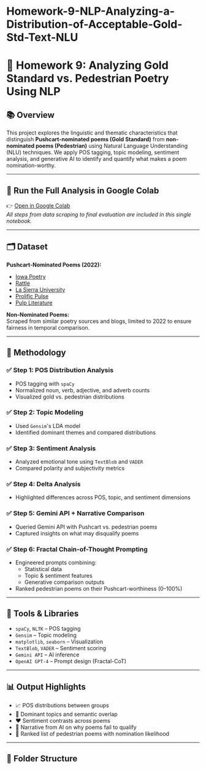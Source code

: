 # Homework-9-NLP-Analyzing-a-Distribution-of-Acceptable-Gold-Std-Text-NLU
# 📝 Homework 9: Analyzing Gold Standard vs. Pedestrian Poetry Using NLP

## 📚 Overview

This project explores the linguistic and thematic characteristics that distinguish **Pushcart-nominated poems (Gold Standard)** from **non-nominated poems (Pedestrian)** using Natural Language Understanding (NLU) techniques. We apply POS tagging, topic modeling, sentiment analysis, and generative AI to identify and quantify what makes a poem nomination-worthy.

---

## 🔗 Run the Full Analysis in Google Colab

👉 [Open in Google Colab](https://colab.research.google.com/drive/1Ua7wQCrOkSu3pOi-lyPhKBx7v_UfMwYC?usp=sharing)  
_All steps from data scraping to final evaluation are included in this single notebook._

---

## 🗂 Dataset

**Pushcart-Nominated Poems (2022):**
- [Iowa Poetry](https://iowapoetry.com/pushcart2022.htm)
- [Rattle](https://www.rattle.com/info/news)
- [La Sierra University](https://roadrunner.lasierra.edu/nominations-for-the-2022-pushcart-prize/)
- [Prolific Pulse](https://prolificpulse.blog/2022/10/18/pushcart-nominations-2022)
- [Pulp Literature](https://pulpliterature.com/announcing-pulp-literatures-2022-pushcart-prize-nominees/)

**Non-Nominated Poems:**  
Scraped from similar poetry sources and blogs, limited to 2022 to ensure fairness in temporal comparison.

---

## 🧠 Methodology

### ✅ Step 1: POS Distribution Analysis
- POS tagging with `spaCy`
- Normalized noun, verb, adjective, and adverb counts
- Visualized gold vs. pedestrian distributions

### ✅ Step 2: Topic Modeling
- Used `Gensim`'s LDA model
- Identified dominant themes and compared distributions

### ✅ Step 3: Sentiment Analysis
- Analyzed emotional tone using `TextBlob` and `VADER`
- Compared polarity and subjectivity metrics

### ✅ Step 4: Delta Analysis
- Highlighted differences across POS, topic, and sentiment dimensions

### ✅ Step 5: Gemini API + Narrative Comparison
- Queried Gemini API with Pushcart vs. pedestrian poems
- Captured insights on what may disqualify poems

### ✅ Step 6: Fractal Chain-of-Thought Prompting
- Engineered prompts combining:
  - Statistical data
  - Topic & sentiment features
  - Generative comparison outputs
- Ranked pedestrian poems on their Pushcart-worthiness (0–100%)

---

## 🧰 Tools & Libraries

- `spaCy`, `NLTK` – POS tagging
- `Gensim` – Topic modeling
- `matplotlib`, `seaborn` – Visualization
- `TextBlob`, `VADER` – Sentiment scoring
- `Gemini API` – AI inference
- `OpenAI GPT-4` – Prompt design (Fractal-CoT)

---

## 📊 Output Highlights

- 📈 POS distributions between groups
- 🧵 Dominant topics and semantic overlap
- ❤️ Sentiment contrasts across poems
- 🤖 Narrative from AI on why poems fail to qualify
- 📑 Ranked list of pedestrian poems with nomination likelihood

---

## 📁 Folder Structure

